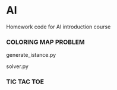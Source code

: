 # AI
Homework code for AI introduction course


### COLORING MAP PROBLEM
generate_istance.py

solver.py

### TIC TAC TOE

